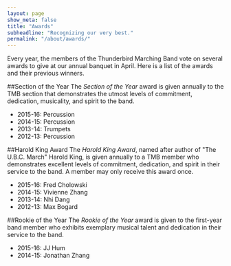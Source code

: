 ```yaml
---
layout: page
show_meta: false
title: "Awards"
subheadline: "Recognizing our very best."
permalink: "/about/awards/"
---
```

Every year, the members of the Thunderbird Marching Band vote on several awards to give at our annual banquet in April. Here is a list of the awards and their previous winners.

##Section of the Year
The *Section of the Year* award is given annually to the TMB section that demonstrates the utmost levels of commitment, dedication, musicality, and spirit to the band.

 *  2015-16: Percussion
 *  2014-15: Percussion
 *  2013-14: Trumpets
 *  2012-13: Percussion

##Harold King Award
The *Harold King Award*, named after author of "The U.B.C. March" Harold King, is given annually to a TMB member who demonstrates excellent levels of commitment, dedication, and spirit in their service to the band. A member may only receive this award once.

 *  2015-16: Fred Cholowski
 *  2014-15: Vivienne Zhang
 *  2013-14: Nhi Dang
 *  2012-13: Max Bogard

##Rookie of the Year
The *Rookie of the Year* award is given to the first-year band member who exhibits exemplary musical talent and dedication in their service to the band.

 *  2015-16: JJ Hum
 *  2014-15: Jonathan Zhang
